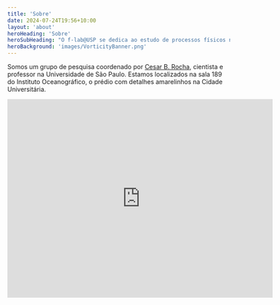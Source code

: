 ```yaml
---
title: 'Sobre'
date: 2024-07-24T19:56+10:00
layout: 'about'
heroHeading: 'Sobre'
heroSubHeading: "O f-lab@USP se dedica ao estudo de processos físicos no oceano que são fundamentais para o funcionamento do clima global. "
heroBackground: 'images/VorticityBanner.png'
---
```


Somos um grupo de pesquisa coordenado por [Cesar B. Rocha](https://cesar-rocha.github.io),  cientista e professor na Universidade de São Paulo. Estamos localizados na sala 189 do Instituto Oceanográfico, o prédio com detalhes amarelinhos na Cidade Universitária.

<iframe src="https://www.google.com/maps/embed?pb=!1m18!1m12!1m3!1d3552.4417799367393!2d-46.73415528509903!3d-23.561062584682983!2m3!1f0!2f0!3f0!3m2!1i1024!2i768!4f13.1!3m3!1m2!1s0x94ce5614eb7ce75b%3A0x77ccdddc83d90705!2sPra%C3%A7a%20Oceanogr%C3%A1fico%2C%20191%20-%20Vila%20Universitaria%2C%20S%C3%A3o%20Paulo%20-%20SP%2C%2005508-120!5e1!3m2!1spt-BR!2sbr!4v1680473138877!5m2!1spt-BR!2sbr" width="600" height="450" style="border:0;" allowfullscreen="" loading="lazy" referrerpolicy="no-referrer-when-downgrade"></iframe>